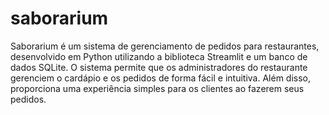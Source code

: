 # saborarium
Saborarium é um sistema de gerenciamento de pedidos para restaurantes, desenvolvido em Python utilizando a biblioteca Streamlit e um banco de dados SQLite. O sistema permite que os administradores do restaurante gerenciem o cardápio e os pedidos de forma fácil e intuitiva. Além disso, proporciona uma experiência simples para os clientes ao fazerem seus pedidos.
